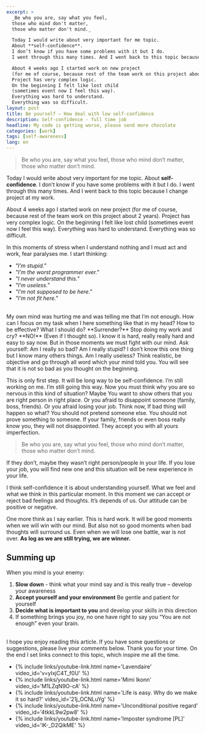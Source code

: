```yaml
---
excerpt: >
  _Be who you are, say what you feel,
  those who mind don't matter,
  those who matter don't mind._

  Today I would write about very important for me topic.
  About **self-confidence**.
  I don’t know if you have some problems with it but I do.
  I went through this many times. And I went back to this topic because I change project at my work.

  About 4 weeks ago I started work on new project
  (for me of course, because rest of the team work on this project about 2 years).
  Project has very complex logic.
  On the beginning I felt like lost child
  (sometimes event now I feel this way).
  Everything was hard to understand.
  Everything was so difficult.
layout: post
title: Be yourself – How deal with low self-confidence
description: Self-confidence - full time job
headline: My code is getting worse, please send more chocolate
categories: [work]
tags: [self-awareness]
lang: en
---
```


> Be who you are, say what you feel, those who mind don’t matter, those who matter don’t mind.

Today I would write about very important for me topic. About **self-confidence**. I don’t know if you have some problems with it but I do. I went through this many times. And I went back to this topic because I change project at my work.

About 4 weeks ago I started work on new project (for me of course, because rest of the team work on this project about 2 years). Project has very complex logic. On the beginning I felt like lost child (sometimes event now I feel this way). Everything was hard to understand. Everything was so difficult.

In this moments of stress when I understand nothing and I must act and work, fear paralyses me. I start thinking:

- *"I’m stupid."*
- *"I’m the worst programmer ever."*
- *"I never understand this."*
- *"I’m useless."*
- *"I’m not supposed to be here."*
- *"I’m not fit here."*

<br>
My own mind was hurting me and was telling me that I’m not enough. How can I focus on my task when I here something like that in my head? How to be effective? What I should do? **Surrender?** Stop doing my work and cry? **NO!** (Even if I thought so). I know it is hard, really really hard and easy to say now. But in those moments we must fight with our mind. Ask yourself: Am I really so bad? Am I really stupid? I don’t know this one thing but I know many others things. Am I really useless? Think realistic, be objective and go through all word which your mind told you. You will see that it is not so bad as you thought on the beginning.

This is only first step. It will be long way to be self-confidence. I’m still working on me. I’m still going this way. Now you must think why you are so nervous in this kind of situation? Maybe You want to show others that you are right person in right place. Or you afraid to disappoint someone (family, boss, friends). Or you afraid losing your job. Think now, If bad thing will happen so what? You should not pretend someone else. You should not prove something to someone. If your family, friends or even boss really know you, they will not disappointed. They accept you with all yours imperfection.

> Be who you are, say what you feel, those who mind don’t matter, those who matter don’t mind.

If they don’t, maybe they wasn’t right person/people in your life. If you lose your job, you will find new one and this situation will be new experience in your life.

I think self-confidence it is about understanding yourself. What we feel and what we think in this particular moment. In this moment we can accept or reject bad feelings and thoughts. It’s depends of us. Our attitude can be positive or negative.

One more think as I say earlier. This is hard work. It will be good moments when we will win with our mind. But also not so good moments when bad thoughts will surround us. Even when we will lose one battle, war is not over. **As log as we are still trying, we are winner.**

## Summing up

When you mind is your enemy:

1. **Slow down** - think what your mind say and is this really true – develop your awareness
2. **Accept yourself and your environment** Be gentle and patient for yourself
3. **Decide what is important to you** and develop your skills in this direction
4. If something brings you joy, no one have right to say you “You are not enough” even your brain.

<br>
I hope you enjoy reading this article. If you have some questions or suggestions, please live your comments below. Thank you for your time. On the end I set links connect to this topic, which inspire me all the time.

- {% include links/youtube-link.html name='Lavendaire' video_id='v=yIxjC4T_f0U' %}
- {% include links/youtube-link.html name='Mimi Ikonn' video_id='M1LZqN9O-cA' %}
- {% include links/youtube-link.html name='Life is easy. Why do we make it so hard?' video_id='21j_OCNLuYg' %}
- {% include links/youtube-link.html name='Unconditional positive regard' video_id='4tkkL9w2pw8' %}
- {% include links/youtube-link.html name='Imposter syndrome [PL]' video_id='lK-_D2QikME' %}
